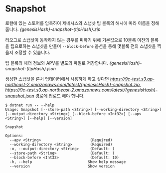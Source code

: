 # Snapshot

로컬에 있는 스토어를 압축하여 제네시스와 스냅샷 팁 블록의 해시에 따라 이름을 정해줍니다. *{genesisHash}-snapshot-{tipHash}.zip*

리오그로 스냅샷이 동작하지 않는 경우를 피하기 위해 기본값으로 10블록 이전의 블록을 팁으로하는
스냅샷을 만들며 `--block-before` 옵션을 통해 몇블록 전의 스냅샷을 찍을지 조정할 수 있습니다.

팁 블록의 헤더 정보와 APV를 별도의 파일로 저장합니다. *{genesisHash}-snapshot-{tipHash}.json*

생성한 스냅샷을 론처 업데이터에서 사용하게 하고 싶다면 *https://9c-test.s3.ap-northeast-2.amazonaws.com/latest/{genesisHash}-snapshot.zip*,
*https://9c-test.s3.ap-northeast-2.amazonaws.com/latest/{genesisHash}-snapshot.json*
경로에 업로드 해야 합니다.

```
$ dotnet run -- --help
Usage: Snapshot [--store-path <String>] [--working-directory <String>] [--output-directory <String>] [--block-before <Int32>] [--apv <String>] [--help] [--version]

Snapshot

Options:
  --apv <String>                      (Required)
  --working-directory <String>        (Required)
  -o, --output-directory <String>     (Default: )
  --store-path <String>               (Default: )
  --block-before <Int32>              (Default: 10)
  -h, --help                         Show help message
  --version                          Show version
```
